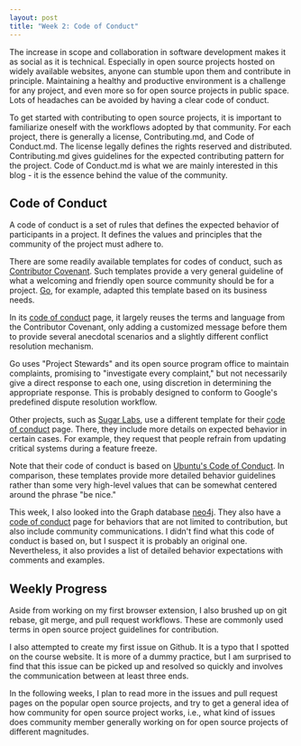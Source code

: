 ```yaml
---
layout: post
title: "Week 2: Code of Conduct"
---
```


The increase in scope and collaboration in software development makes it as
social as it is technical. Especially in open source projects hosted on widely
available websites, anyone can stumble upon them and contribute in principle.
Maintaining a healthy and productive environment is a challenge for any project,
and even more so for open source projects in public space. Lots of headaches can
be avoided by having a clear code of conduct.

<!--more-->

To get started with contributing to open source projects, it is important to
familiarize oneself with the workflows adopted by that community. For each
project, there is generally a license, Contributing.md, and Code of Conduct.md.
The license legally defines the rights reserved and distributed. Contributing.md
gives guidelines for the expected contributing pattern for the project. Code of
Conduct.md is what we are mainly interested in this blog - it is the essence
behind the value of the community.

## Code of Conduct

A code of conduct is a set of rules that defines the expected behavior of
participants in a project. It defines the values and principles that the
community of the project must adhere to.

There are some readily available templates for codes of conduct, such as
[Contributor
Covenant](https://www.contributor-covenant.org/version/1/4/code-of-conduct/).
Such templates provide a very general guideline of what a welcoming and friendly
open source community should be for a project. [Go](https://go.dev/), for
example, adapted this template based on its business needs.

In its [code of conduct](https://go.dev/conduct) page, it largely reuses the
terms and language from the Contributor Covenant, only adding a customized
message before them to provide several anecdotal scenarios and a slightly
different conflict resolution mechanism.

Go uses "Project Stewards" and its open source program office to maintain
complaints, promising to "investigate every complaint," but not necessarily give
a direct response to each one, using discretion in determining the appropriate
response. This is probably designed to conform to Google's predefined dispute
resolution workflow.

Other projects, such as [Sugar Labs](https://www.sugarlabs.org/), use a
different template for their [code of
conduct](https://wiki.sugarlabs.org/go/Sugar_Labs/Legal/Code_of_Conduct) page.
There, they include more details on expected behavior in certain cases. For
example, they request that people refrain from updating critical systems during
a feature freeze.

Note that their code of conduct is based on [Ubuntu's Code of
Conduct](http://www.ubuntu.com/community/conduct). In comparison, these
templates provide more detailed behavior guidelines rather than some very
high-level values that can be somewhat centered around the phrase "be nice."

This week, I also looked into the Graph database [neo4j](https://neo4j.com/).
They also have a [code of
conduct](https://community.neo4j.com/t5/about-the-community/code-of-conduct/ta-p/55505)
page for behaviors that are not limited to contribution, but also include
community communications. I didn't find what this code of conduct is based on,
but I suspect it is probably an original one. Nevertheless, it also provides a
list of detailed behavior expectations with comments and examples.

## Weekly Progress

Aside from working on my first browser extension, I also brushed
up on git rebase, git merge, and pull request workflows. These are commonly used
terms in open source project guidelines for contribution.

I also attempted to create my first issue on Github. It is a typo that I spotted
on the course website. It is more of a dummy practice, but I am surprised to
find that this issue can be picked up and resolved so quickly and involves the
communication between at least three ends.

In the following weeks, I plan to read more in the issues and pull request pages
on the popular open source projects, and try to get a general idea of how
community for open source project works, i.e., what kind of issues does
community member generally working on for open source projects of different
magnitudes.
